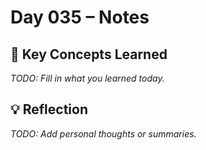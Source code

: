 # Day 035 – Notes

## 🔑 Key Concepts Learned

_TODO: Fill in what you learned today._

## 💡 Reflection

_TODO: Add personal thoughts or summaries._
